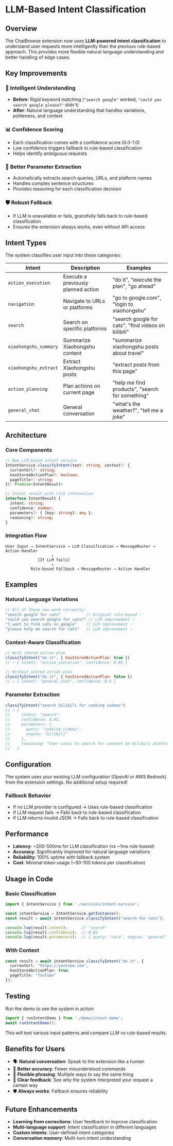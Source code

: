 # LLM-Based Intent Classification

## Overview

The ChatBrowse extension now uses **LLM-powered intent classification** to understand user requests more intelligently than the previous rule-based approach. This provides more flexible natural language understanding and better handling of edge cases.

## Key Improvements

### 🧠 **Intelligent Understanding**
- **Before**: Rigid keyword matching (`"search google"` worked, `"could you search google please?"` didn't)
- **After**: Natural language understanding that handles variations, politeness, and context

### 📊 **Confidence Scoring** 
- Each classification comes with a confidence score (0.0-1.0)
- Low confidence triggers fallback to rule-based classification
- Helps identify ambiguous requests

### 🔧 **Better Parameter Extraction**
- Automatically extracts search queries, URLs, and platform names
- Handles complex sentence structures
- Provides reasoning for each classification decision

### 🛡️ **Robust Fallback**
- If LLM is unavailable or fails, gracefully falls back to rule-based classification
- Ensures the extension always works, even without API access

## Intent Types

The system classifies user input into these categories:

| Intent | Description | Examples |
|--------|-------------|----------|
| `action_execution` | Execute a previously planned action | "do it", "execute the plan", "go ahead" |
| `navigation` | Navigate to URLs or platforms | "go to google.com", "login to xiaohongshu" |
| `search` | Search on specific platforms | "search google for cats", "find videos on bilibili" |
| `xiaohongshu_summary` | Summarize Xiaohongshu content | "summarize xiaohongshu posts about travel" |
| `xiaohongshu_extract` | Extract Xiaohongshu posts | "extract posts from this page" |
| `action_planning` | Plan actions on current page | "help me find products", "search for something" |
| `general_chat` | General conversation | "what's the weather?", "tell me a joke" |

## Architecture

### Core Components

```typescript
// New LLM-based intent service
IntentService.classifyIntent(text: string, context?: {
  currentUrl?: string;
  hasStoredActionPlan?: boolean;
  pageTitle?: string;
}): Promise<IntentResult>

// Intent result with rich information
interface IntentResult {
  intent: string;
  confidence: number;
  parameters?: { [key: string]: any };
  reasoning?: string;
}
```

### Integration Flow

```
User Input → IntentService → LLM Classification → MessageRouter → Action Handler
                    ↓
              [If LLM fails]
                    ↓
           Rule-based Fallback → MessageRouter → Action Handler
```

## Examples

### Natural Language Variations
```javascript
// All of these now work correctly:
"search google for cats"           // Original rule-based ✅
"could you search google for cats?" // LLM improvement ✅
"I want to find cats on google"    // LLM improvement ✅
"please help me search for cats"   // LLM improvement ✅
```

### Context-Aware Classification
```javascript
// With stored action plan
classifyIntent("do it", { hasStoredActionPlan: true })
// → { intent: "action_execution", confidence: 0.95 }

// Without stored action plan
classifyIntent("do it", { hasStoredActionPlan: false })
// → { intent: "general_chat", confidence: 0.6 }
```

### Parameter Extraction
```javascript
classifyIntent("search bilibili for cooking videos")
// → {
//     intent: "search",
//     confidence: 0.92,
//     parameters: {
//       query: "cooking videos",
//       engine: "bilibili"
//     },
//     reasoning: "User wants to search for content on bilibili platform"
//   }
```

## Configuration

The system uses your existing LLM configuration (OpenAI or AWS Bedrock) from the extension settings. No additional setup required!

### Fallback Behavior

- If no LLM provider is configured → Uses rule-based classification
- If LLM request fails → Falls back to rule-based classification  
- If LLM returns invalid JSON → Falls back to rule-based classification

## Performance

- **Latency**: ~200-500ms for LLM classification (vs ~1ms rule-based)
- **Accuracy**: Significantly improved for natural language variations
- **Reliability**: 100% uptime with fallback system
- **Cost**: Minimal token usage (~50-100 tokens per classification)

## Usage in Code

### Basic Classification
```typescript
import { IntentService } from './services/intent-service';

const intentService = IntentService.getInstance();
const result = await intentService.classifyIntent("search for cats");

console.log(result.intent);      // "search"
console.log(result.confidence);  // 0.85
console.log(result.parameters);  // { query: "cats", engine: "general" }
```

### With Context
```typescript
const result = await intentService.classifyIntent("do it", {
  currentUrl: "https://youtube.com",
  hasStoredActionPlan: true,
  pageTitle: "YouTube"
});
```

## Testing

Run the demo to see the system in action:

```typescript
import { runIntentDemo } from './demo/intent-demo';
await runIntentDemo();
```

This will test various input patterns and compare LLM vs rule-based results.

## Benefits for Users

- 🗣️ **Natural conversation**: Speak to the extension like a human
- 🎯 **Better accuracy**: Fewer misunderstood commands
- 🔄 **Flexible phrasing**: Multiple ways to say the same thing
- 📝 **Clear feedback**: See why the system interpreted your request a certain way
- 🛡️ **Always works**: Fallback ensures reliability

## Future Enhancements

- **Learning from corrections**: User feedback to improve classification
- **Multi-language support**: Intent classification in different languages  
- **Custom intents**: User-defined intent categories
- **Conversation memory**: Multi-turn intent understanding 